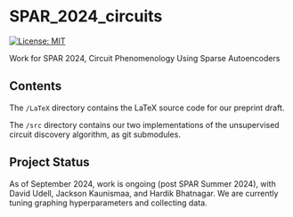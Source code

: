 # SPAR_2024_circuits
[![License: MIT](https://img.shields.io/badge/License-MIT-yellow.svg)](https://opensource.org/licenses/MIT)

Work for SPAR 2024, Circuit Phenomenology Using Sparse Autoencoders 

## Contents
The `/LaTeX` directory contains the LaTeX source code for our preprint draft.

The `/src` directory contains our two implementations of the unsupervised
circuit discovery algorithm, as git submodules.

## Project Status
As of September 2024, work is ongoing (post SPAR Summer 2024), with David
Udell, Jackson Kaunismaa, and Hardik Bhatnagar. We are currently tuning
graphing hyperparameters and collecting data.
